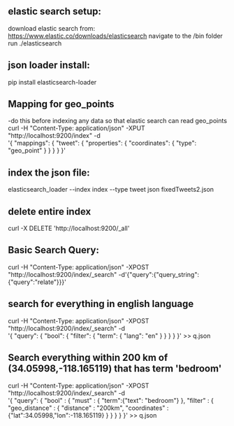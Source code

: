 ## elastic search setup:
download elastic search from: https://www.elastic.co/downloads/elasticsearch
navigate to the /bin folder
run ./elasticsearch

## json loader install:
pip install elasticsearch-loader

## Mapping for geo_points
-do this before indexing any data so that elastic search can read geo_points
curl -H "Content-Type: application/json" -XPUT "http://localhost:9200/index" -d \
'{
    "mappings": {
        "tweet": {
          "properties": {
              "coordinates": {
                  "type": "geo_point"
              }
          }
        }
    }
}'

## index the json file:
elasticsearch_loader --index index --type tweet json fixedTweets2.json

## delete entire index
curl -X DELETE 'http://localhost:9200/_all'

## Basic Search Query:
curl -H "Content-Type: application/json" -XPOST "http://localhost:9200/index/_search" -d'{"query":{"query_string":{"query":"relate"}}}'

## search for everything in english language
curl -H "Content-Type: application/json" -XPOST "http://localhost:9200/index/_search" -d \
'{
  "query": {
    "bool": {
      "filter": {
        "term": {
          "lang": "en"
        }
      }
    }
  }
}' >> q.json

## Search everything within 200 km of (34.05998,-118.165119) that has term 'bedroom'

curl -H "Content-Type: application/json" -XPOST "http://localhost:9200/index/_search" -d \
'{
  "query": {
      "bool" : {
          "must" : {
              "term":{"text": "bedroom"}
          },
          "filter" : {
              "geo_distance" : {
                  "distance" : "200km",
                  "coordinates" : {"lat":34.05998,"lon":-118.165119}
              }
          }
      }
  }
}' >> q.json
